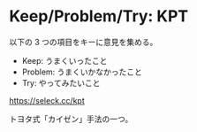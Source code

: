 # Keep/Problem/Try: KPT

以下の 3 つの項目をキーに意見を集める。

- Keep: うまくいったこと
- Problem: うまくいかなかったこと
- Try: やってみたいこと

https://seleck.cc/kpt

トヨタ式「カイゼン」手法の一つ。
